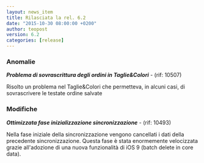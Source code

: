 ```yaml
---
layout: news_item
title: Rilasciata la rel. 6.2
date: "2015-10-30 08:00:00 +0200"
author: teopost
version: 6.2
categories: [release]
---
```


### Anomalie

**_Problema di sovrascrittura degli ordini in Taglie&Colori_** - (rif: 10507)

Risolto un problema nel Taglie&Colori che permetteva, in alcuni casi, di sovrascrivere le testate ordine salvate

### Modifiche

**_Ottimizzata fase inizializzazione sincronizzazione_** - (rif: 10493)

Nella fase iniziale della sincronizzazione vengono cancellati i dati della precedente sincronizzazione.
Questa fase è stata enormemente velocizzata grazie all'adozione di una nuova funzionalità di iOS 9 (batch delete in core data).
